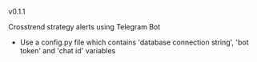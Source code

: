 v0.1.1

Crosstrend strategy alerts using Telegram Bot

- Use a config.py file which contains 'database connection string', 'bot token' and 'chat id' variables
